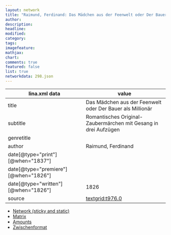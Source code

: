 ```yaml
---
layout: network
title: "Raimund, Ferdinand: Das Mädchen aus der Feenwelt oder Der Bauer als Millionär (1826)"
author:
description:
headline:
modified:
category:
tags:
imagefeature: 
mathjax: 
chart: 
comments: true
featured: false
list: true
networkdata: 298.json
---
```

lina.xml data  | value
------------- | -------------
title|Das Mädchen aus der Feenwelt oder Der Bauer als Millionär
subtitle|Romantisches Original-Zaubermärchen mit Gesang in drei Aufzügen
genretitle|
author|Raimund, Ferdinand
date[@type="print"][@when="1837"]|
date[@type="premiere"][@when="1826"]|
date[@type="written"][@when="1826"]|1826
source|[textgrid:t976.0](https://textgridlab.org/1.0/tgcrud-public/rest/textgrid:t976.0/data)



* [Network (sticky and static)](/network298)
* [Matrix](/matrix298)
* [Amounts](/amounts298)
* [Zwischenformat](/lina298 )
